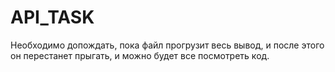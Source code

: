 # API_TASK
Необходимо допождать, пока файл прогрузит весь вывод, и после этого он перестанет прыгать, и можно будет все посмотреть код.
